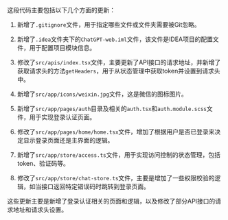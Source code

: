 这段代码主要包括以下几个方面的更新：

1. 新增了`.gitignore`文件，用于指定哪些文件或文件夹需要被Git忽略。

2. 新增了`.idea`文件夹下的`ChatGPT-web.iml`文件，该文件是IDEA项目的配置文件，用于配置项目模块信息。

3. 修改了`src/apis/index.tsx`文件，主要更新了API接口的请求地址，并新增了获取请求头的方法`getHeaders`，用于从状态管理中获取token并设置到请求头中。

4. 新增了`src/app/icons/weixin.jpg`文件，这是微信的图标图片。

5. 新增了`src/app/pages/auth`目录及相关的`auth.tsx`和`auth.module.scss`文件，用于实现登录认证页面。

6. 修改了`src/app/pages/home/home.tsx`文件，增加了根据用户是否已登录来决定显示登录页面还是主界面的逻辑。

7. 新增了`src/app/store/access.ts`文件，用于实现访问控制的状态管理，包括token、验证码等。

8. 修改了`src/app/store/chat-store.ts`文件，主要是增加了一些权限校验的逻辑，如当接口返回特定错误码时跳转到登录页面。

这些更新主要是新增了登录认证相关的页面和逻辑，以及修改了部分API接口的请求地址和请求头设置。